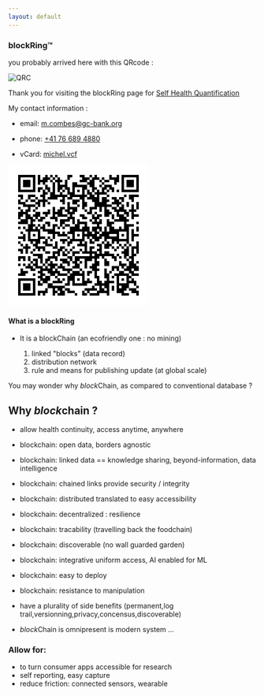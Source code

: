 ```yaml
---
layout: default
---
```


### blockRing™

you probably arrived here with this QRcode :

![QRC](https://chart.googleapis.com/chart?cht=qr&choe=UTF-8&chld=H&chs=210&chl=https://shqb.ml/bring)

Thank you for visiting the blockRing page for [Self Health Quantification][1]

My contact information : 

 * email: [m.combes@gc-bank.org](mailto:m.combes@gc-bank.org)
 * phone: [+41 76 689 4880](callto:+41766894880)

 * vCard: [michel.vcf](hCard/vCard.vcf)

[![img](hCard/QRcard.png)](hCard/hCard.htm)

<!-- </div><br><div class="content"> -->


#### What is a blockRing

 * It is a blockChain (an ecofriendly one : no mining)

   1. linked "blocks" (data record)
   2. distribution network
   3. rule and means for publishing update (at global scale)

You may wonder why *block*Chain, as compared to conventional database ?


<!-- </div><br><div class="content"> -->

## Why *block*chain ?

* allow health continuity, access anytime, anywhere

* blockchain: open data, borders agnostic
* blockchain: linked data == knowledge sharing, beyond-information, data intelligence
* blockchain: chained links provide security / integrity
* blockchain: distributed translated to easy accessibility
* blockchain: decentralized : resilience
* blockchain: tracability (travelling back the foodchain)
* blockchain: discoverable (no wall guarded garden)

* blockchain: integrative uniform access, AI enabled for ML
* blockchain: easy to deploy
* blockchain: resistance to manipulation

* have a plurality of side benefits
  (permanent,log trail,versionning,privacy,concensus,discoverable)

* *block*Chain is omnipresent is modern system ...

### Allow for:

* to turn consumer apps accessible for research
* self reporting, easy capture
* reduce friction: connected sensors, wearable

[1]: {{site.search}}=!g+Self+Health+Quantification+blockchain+OR+blockRing™
